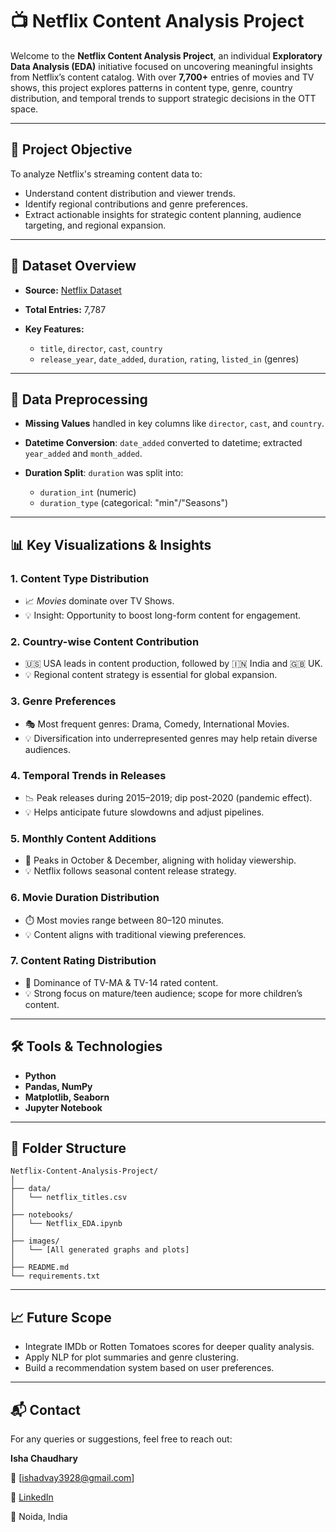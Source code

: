 # 📺 Netflix Content Analysis Project

Welcome to the **Netflix Content Analysis Project**, an individual **Exploratory Data Analysis (EDA)** initiative focused on uncovering meaningful insights from Netflix’s content catalog. With over **7,700+** entries of movies and TV shows, this project explores patterns in content type, genre, country distribution, and temporal trends to support strategic decisions in the OTT space.

---

## 📌 Project Objective

To analyze Netflix's streaming content data to:

* Understand content distribution and viewer trends.
* Identify regional contributions and genre preferences.
* Extract actionable insights for strategic content planning, audience targeting, and regional expansion.

---

## 🧾 Dataset Overview

* **Source:** [Netflix Dataset](#)
* **Total Entries:** 7,787
* **Key Features:**

  * `title`, `director`, `cast`, `country`
  * `release_year`, `date_added`, `duration`, `rating`, `listed_in` (genres)

---

## 🧹 Data Preprocessing

* **Missing Values** handled in key columns like `director`, `cast`, and `country`.
* **Datetime Conversion**: `date_added` converted to datetime; extracted `year_added` and `month_added`.
* **Duration Split**: `duration` was split into:

  * `duration_int` (numeric)
  * `duration_type` (categorical: "min"/"Seasons")

---

## 📊 Key Visualizations & Insights

### 1. **Content Type Distribution**

* 📈 *Movies* dominate over TV Shows.
* 💡 Insight: Opportunity to boost long-form content for engagement.

### 2. **Country-wise Content Contribution**

* 🇺🇸 USA leads in content production, followed by 🇮🇳 India and 🇬🇧 UK.
* 💡 Regional content strategy is essential for global expansion.

### 3. **Genre Preferences**

* 🎭 Most frequent genres: Drama, Comedy, International Movies.
* 💡 Diversification into underrepresented genres may help retain diverse audiences.

### 4. **Temporal Trends in Releases**

* 📉 Peak releases during 2015–2019; dip post-2020 (pandemic effect).
* 💡 Helps anticipate future slowdowns and adjust pipelines.

### 5. **Monthly Content Additions**

* 📅 Peaks in October & December, aligning with holiday viewership.
* 💡 Netflix follows seasonal content release strategy.

### 6. **Movie Duration Distribution**

* ⏱️ Most movies range between 80–120 minutes.
* 💡 Content aligns with traditional viewing preferences.

### 7. **Content Rating Distribution**

* 🔞 Dominance of TV-MA & TV-14 rated content.
* 💡 Strong focus on mature/teen audience; scope for more children’s content.

---

## 🛠️ Tools & Technologies

* **Python**
* **Pandas, NumPy**
* **Matplotlib, Seaborn**
* **Jupyter Notebook**

---

## 📁 Folder Structure

```
Netflix-Content-Analysis-Project/
│
├── data/
│   └── netflix_titles.csv
│
├── notebooks/
│   └── Netflix_EDA.ipynb
│
├── images/
│   └── [All generated graphs and plots]
│
├── README.md
└── requirements.txt
```

---

## 📈 Future Scope

* Integrate IMDb or Rotten Tomatoes scores for deeper quality analysis.
* Apply NLP for plot summaries and genre clustering.
* Build a recommendation system based on user preferences.

---

## 📬 Contact

For any queries or suggestions, feel free to reach out:

**Isha Chaudhary**

📧 [ishadvay3928@gmail.com]

🔗 [LinkedIn](https://www.linkedin.com/in/ishachaudhary18/)

📍 Noida, India


